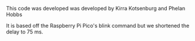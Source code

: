 This code was developed was developed by Kirra Kotsenburg and Phelan Hobbs

It is based off the Raspberry Pi Pico's blink command but we shortened the delay to 75 ms.

